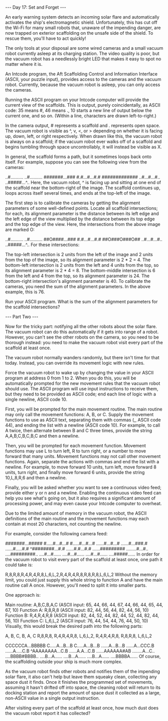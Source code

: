 --- Day 17: Set and Forget ---

An early warning system detects an incoming solar flare and automatically activates the ship's electromagnetic shield. Unfortunately, this has cut off the Wi-Fi for many small robots that, unaware of the impending danger, are now trapped on exterior scaffolding on the unsafe side of the shield. To rescue them, you'll have to act quickly!

The only tools at your disposal are some wired cameras and a small vacuum robot currently asleep at its charging station. The video quality is poor, but the vacuum robot has a needlessly bright LED that makes it easy to spot no matter where it is.

An Intcode program, the Aft Scaffolding Control and Information Interface (ASCII, your puzzle input), provides access to the cameras and the vacuum robot. Currently, because the vacuum robot is asleep, you can only access the cameras.

Running the ASCII program on your Intcode computer will provide the current view of the scaffolds. This is output, purely coincidentally, as ASCII code: 35 means #, 46 means ., 10 starts a new line of output below the current one, and so on. (Within a line, characters are drawn left-to-right.)

In the camera output, # represents a scaffold and . represents open space. The vacuum robot is visible as ^, v, <, or > depending on whether it is facing up, down, left, or right respectively. When drawn like this, the vacuum robot is always on a scaffold; if the vacuum robot ever walks off of a scaffold and begins tumbling through space uncontrollably, it will instead be visible as X.

In general, the scaffold forms a path, but it sometimes loops back onto itself. For example, suppose you can see the following view from the cameras:

..#..........
..#..........
#######...###
#.#...#...#.#
#############
..#...#...#..
..#####...^..
Here, the vacuum robot, ^ is facing up and sitting at one end of the scaffold near the bottom-right of the image. The scaffold continues up, loops across itself several times, and ends at the top-left of the image.

The first step is to calibrate the cameras by getting the alignment parameters of some well-defined points. Locate all scaffold intersections; for each, its alignment parameter is the distance between its left edge and the left edge of the view multiplied by the distance between its top edge and the top edge of the view. Here, the intersections from the above image are marked O:

..#..........
..#..........
##O####...###
#.#...#...#.#
##O###O###O##
..#...#...#..
..#####...^..
For these intersections:

The top-left intersection is 2 units from the left of the image and 2 units from the top of the image, so its alignment parameter is 2 * 2 = 4.
The bottom-left intersection is 2 units from the left and 4 units from the top, so its alignment parameter is 2 * 4 = 8.
The bottom-middle intersection is 6 from the left and 4 from the top, so its alignment parameter is 24.
The bottom-right intersection's alignment parameter is 40.
To calibrate the cameras, you need the sum of the alignment parameters. In the above example, this is 76.

Run your ASCII program. What is the sum of the alignment parameters for the scaffold intersections?

--- Part Two ---

Now for the tricky part: notifying all the other robots about the solar flare. The vacuum robot can do this automatically if it gets into range of a robot. However, you can't see the other robots on the camera, so you need to be thorough instead: you need to make the vacuum robot visit every part of the scaffold at least once.

The vacuum robot normally wanders randomly, but there isn't time for that today. Instead, you can override its movement logic with new rules.

Force the vacuum robot to wake up by changing the value in your ASCII program at address 0 from 1 to 2. When you do this, you will be automatically prompted for the new movement rules that the vacuum robot should use. The ASCII program will use input instructions to receive them, but they need to be provided as ASCII code; end each line of logic with a single newline, ASCII code 10.

First, you will be prompted for the main movement routine. The main routine may only call the movement functions: A, B, or C. Supply the movement functions to use as ASCII text, separating them with commas (,, ASCII code 44), and ending the list with a newline (ASCII code 10). For example, to call A twice, then alternate between B and C three times, provide the string A,A,B,C,B,C,B,C and then a newline.

Then, you will be prompted for each movement function. Movement functions may use L to turn left, R to turn right, or a number to move forward that many units. Movement functions may not call other movement functions. Again, separate the actions with commas and end the list with a newline. For example, to move forward 10 units, turn left, move forward 8 units, turn right, and finally move forward 6 units, provide the string 10,L,8,R,6 and then a newline.

Finally, you will be asked whether you want to see a continuous video feed; provide either y or n and a newline. Enabling the continuous video feed can help you see what's going on, but it also requires a significant amount of processing power, and may even cause your Intcode computer to overheat.

Due to the limited amount of memory in the vacuum robot, the ASCII definitions of the main routine and the movement functions may each contain at most 20 characters, not counting the newline.

For example, consider the following camera feed:

#######...#####
#.....#...#...#
#.....#...#...#
......#...#...#
......#...###.#
......#.....#.#
^########...#.#
......#.#...#.#
......#########
........#...#..
....#########..
....#...#......
....#...#......
....#...#......
....#####......
In order for the vacuum robot to visit every part of the scaffold at least once, one path it could take is:

R,8,R,8,R,4,R,4,R,8,L,6,L,2,R,4,R,4,R,8,R,8,R,8,L,6,L,2
Without the memory limit, you could just supply this whole string to function A and have the main routine call A once. However, you'll need to split it into smaller parts.

One approach is:

Main routine: A,B,C,B,A,C
(ASCII input: 65, 44, 66, 44, 67, 44, 66, 44, 65, 44, 67, 10)
Function A:   R,8,R,8
(ASCII input: 82, 44, 56, 44, 82, 44, 56, 10)
Function B:   R,4,R,4,R,8
(ASCII input: 82, 44, 52, 44, 82, 44, 52, 44, 82, 44, 56, 10)
Function C:   L,6,L,2
(ASCII input: 76, 44, 54, 44, 76, 44, 50, 10)
Visually, this would break the desired path into the following parts:

A,        B,            C,        B,            A,        C
R,8,R,8,  R,4,R,4,R,8,  L,6,L,2,  R,4,R,4,R,8,  R,8,R,8,  L,6,L,2

CCCCCCA...BBBBB
C.....A...B...B
C.....A...B...B
......A...B...B
......A...CCC.B
......A.....C.B
^AAAAAAAA...C.B
......A.A...C.B
......AAAAAA#AB
........A...C..
....BBBB#BBBB..
....B...A......
....B...A......
....B...A......
....BBBBA......
Of course, the scaffolding outside your ship is much more complex.

As the vacuum robot finds other robots and notifies them of the impending solar flare, it also can't help but leave them squeaky clean, collecting any space dust it finds. Once it finishes the programmed set of movements, assuming it hasn't drifted off into space, the cleaning robot will return to its docking station and report the amount of space dust it collected as a large, non-ASCII value in a single output instruction.

After visiting every part of the scaffold at least once, how much dust does the vacuum robot report it has collected?
